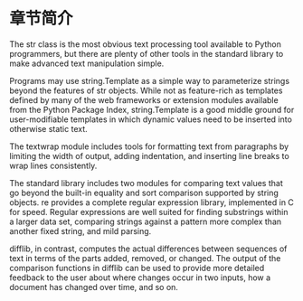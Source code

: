 # 章节简介 

The str class is the most obvious text processing tool available to Python programmers, but there are plenty of other tools in the standard library to make advanced text manipulation simple.

Programs may use string.Template as a simple way to parameterize strings beyond the features of str objects. While not as feature-rich as templates defined by many of the web frameworks or extension modules available from the Python Package Index, string.Template is a good middle ground for user-modifiable templates in which dynamic values need to be inserted into otherwise static text.

The textwrap module includes tools for formatting text from paragraphs by limiting the width of output, adding indentation, and inserting line breaks to wrap lines consistently.

The standard library includes two modules for comparing text values that go beyond the built-in equality and sort comparison supported by string objects. re provides a complete regular expression library, implemented in C for speed. Regular expressions are well suited for finding substrings within a larger data set, comparing strings against a pattern more complex than another fixed string, and mild parsing.

difflib, in contrast, computes the actual differences between sequences of text in terms of the parts added, removed, or changed. The output of the comparison functions in difflib can be used to provide more detailed feedback to the user about where changes occur in two inputs, how a document has changed over time, and so on.